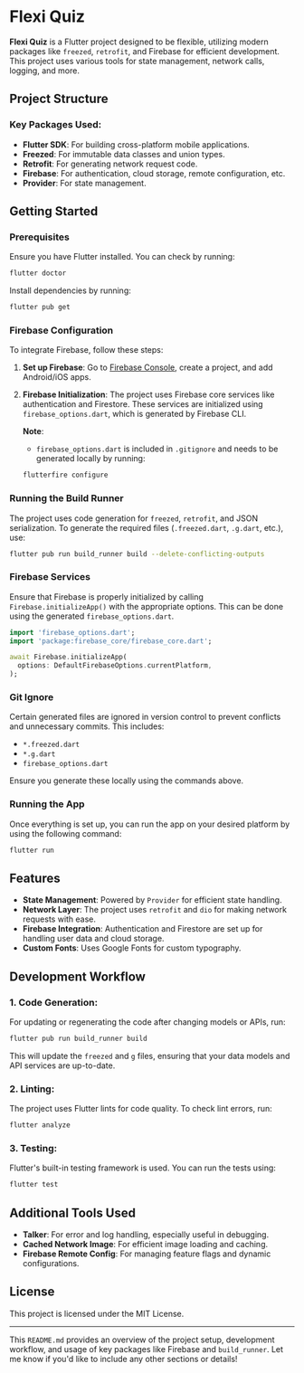 
# Flexi Quiz

**Flexi Quiz** is a Flutter project designed to be flexible, utilizing modern packages like `freezed`, `retrofit`, and Firebase for efficient development. This project uses various tools for state management, network calls, logging, and more.

## Project Structure

### Key Packages Used:
- **Flutter SDK**: For building cross-platform mobile applications.
- **Freezed**: For immutable data classes and union types.
- **Retrofit**: For generating network request code.
- **Firebase**: For authentication, cloud storage, remote configuration, etc.
- **Provider**: For state management.

## Getting Started

### Prerequisites
Ensure you have Flutter installed. You can check by running:

```bash
flutter doctor
```

Install dependencies by running:

```bash
flutter pub get
```

### Firebase Configuration

To integrate Firebase, follow these steps:

1. **Set up Firebase**: Go to [Firebase Console](https://console.firebase.google.com/), create a project, and add Android/iOS apps.

2. **Firebase Initialization**: The project uses Firebase core services like authentication and Firestore. These services are initialized using `firebase_options.dart`, which is generated by Firebase CLI.
   
   **Note**: 
   - `firebase_options.dart` is included in `.gitignore` and needs to be generated locally by running:

   ```bash
   flutterfire configure
   ```

### Running the Build Runner

The project uses code generation for `freezed`, `retrofit`, and JSON serialization. To generate the required files (`.freezed.dart`, `.g.dart`, etc.), use:

```bash
flutter pub run build_runner build --delete-conflicting-outputs
```

### Firebase Services

Ensure that Firebase is properly initialized by calling `Firebase.initializeApp()` with the appropriate options. This can be done using the generated `firebase_options.dart`.

```dart
import 'firebase_options.dart';
import 'package:firebase_core/firebase_core.dart';

await Firebase.initializeApp(
  options: DefaultFirebaseOptions.currentPlatform,
);
```

### Git Ignore

Certain generated files are ignored in version control to prevent conflicts and unnecessary commits. This includes:

- `*.freezed.dart`
- `*.g.dart`
- `firebase_options.dart`

Ensure you generate these locally using the commands above.

### Running the App

Once everything is set up, you can run the app on your desired platform by using the following command:

```bash
flutter run
```

## Features

- **State Management**: Powered by `Provider` for efficient state handling.
- **Network Layer**: The project uses `retrofit` and `dio` for making network requests with ease.
- **Firebase Integration**: Authentication and Firestore are set up for handling user data and cloud storage.
- **Custom Fonts**: Uses Google Fonts for custom typography.

## Development Workflow

### 1. Code Generation:
For updating or regenerating the code after changing models or APIs, run:

```bash
flutter pub run build_runner build
```

This will update the `freezed` and `g` files, ensuring that your data models and API services are up-to-date.

### 2. Linting:
The project uses Flutter lints for code quality. To check lint errors, run:

```bash
flutter analyze
```

### 3. Testing:
Flutter's built-in testing framework is used. You can run the tests using:

```bash
flutter test
```

## Additional Tools Used

- **Talker**: For error and log handling, especially useful in debugging.
- **Cached Network Image**: For efficient image loading and caching.
- **Firebase Remote Config**: For managing feature flags and dynamic configurations.

## License

This project is licensed under the MIT License.

---

This `README.md` provides an overview of the project setup, development workflow, and usage of key packages like Firebase and `build_runner`. Let me know if you'd like to include any other sections or details!